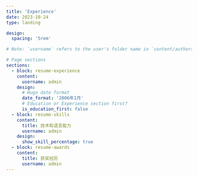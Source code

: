 ```yaml
---
title: 'Experience'
date: 2023-10-24
type: landing

design:
  spacing: '5rem'

# Note: `username` refers to the user's folder name in `content/authors/`

# Page sections
sections:
  - block: resume-experience
    content:
      username: admin
    design:
      # Hugo date format
      date_format: '2006年1月'
      # Education or Experience section first?
      is_education_first: false
  - block: resume-skills
    content:
      title: 技术和语言能力
      username: admin
    design:
      show_skill_percentage: true
  - block: resume-awards
    content:
      title: 获奖经历
      username: admin
---
```


